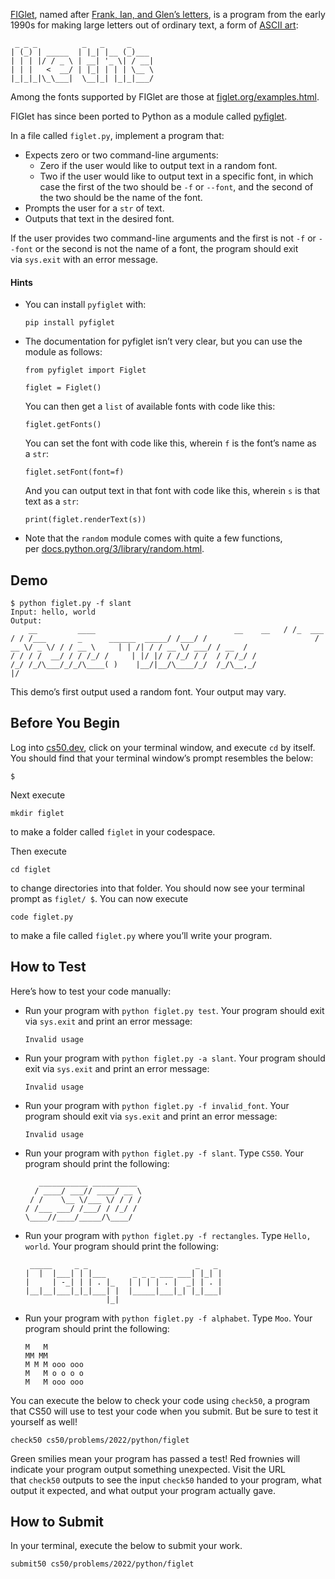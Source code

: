 [FIGlet](https://en.wikipedia.org/wiki/FIGlet), named after [Frank, Ian, and Glen’s letters](http://www.figlet.org/faq.html), is a program from the early 1990s for making large letters out of ordinary text, a form of [ASCII art](https://en.wikipedia.org/wiki/ASCII_art):

```
 _ _ _          _   _     _
| (_) | _____  | |_| |__ (_)___
| | | |/ / _ \ | __| '_ \| / __|
| | |   <  __/ | |_| | | | \__ \
|_|_|_|\_\___|  \__|_| |_|_|___/
```

Among the fonts supported by FIGlet are those at [figlet.org/examples.html](http://www.figlet.org/examples.html).

FIGlet has since been ported to Python as a module called [pyfiglet](https://pypi.org/project/pyfiglet/).

In a file called `figlet.py`, implement a program that:

- Expects zero or two command-line arguments:
    - Zero if the user would like to output text in a random font.
    - Two if the user would like to output text in a specific font, in which case the first of the two should be `-f` or `--font`, and the second of the two should be the name of the font.
- Prompts the user for a `str` of text.
- Outputs that text in the desired font.

If the user provides two command-line arguments and the first is not `-f` or `--font` or the second is not the name of a font, the program should exit via `sys.exit` with an error message.

#### Hints
- You can install `pyfiglet` with:
    
    ```
    pip install pyfiglet
    ```
    
- The documentation for pyfiglet isn’t very clear, but you can use the module as follows:
    
    ```
    from pyfiglet import Figlet
    
    figlet = Figlet()
    ```
    
    You can then get a `list` of available fonts with code like this:
    
    ```
    figlet.getFonts()
    ```
    
    You can set the font with code like this, wherein `f` is the font’s name as a `str`:
    
    ```
    figlet.setFont(font=f)
    ```
    
    And you can output text in that font with code like this, wherein `s` is that text as a `str`:
    
    ```
    print(figlet.renderText(s))
    ```
    
- Note that the `random` module comes with quite a few functions, per [docs.python.org/3/library/random.html](https://docs.python.org/3/library/random.html).

## Demo
```
$ python figlet.py -f slant                                              Input: hello, world                                               
Output:
    __         ____                               __    __   / /_  ___  / / /___       _      ______  _____/ /___/ /                        / __ \/ _ \/ / / __ \     | | /| / / __ \/ ___/ / __  /                       / / / /  __/ / / /_/ /     | |/ |/ / /_/ / /  / / /_/ /                        /_/ /_/\___/_/_/\____( )    |__/|__/\____/_/  /_/\__,_/                                              |/
```
This demo’s first output used a random font. Your output may vary.

## Before You Begin

Log into [cs50.dev](https://cs50.dev/), click on your terminal window, and execute `cd` by itself. You should find that your terminal window’s prompt resembles the below:

```
$
```

Next execute

```
mkdir figlet
```

to make a folder called `figlet` in your codespace.

Then execute

```
cd figlet
```

to change directories into that folder. You should now see your terminal prompt as `figlet/ $`. You can now execute

```
code figlet.py
```

to make a file called `figlet.py` where you’ll write your program.

## How to Test

Here’s how to test your code manually:

- Run your program with `python figlet.py test`. Your program should exit via `sys.exit` and print an error message:
    
    ```
    Invalid usage
    ```
    
- Run your program with `python figlet.py -a slant`. Your program should exit via `sys.exit` and print an error message:
    
    ```
    Invalid usage
    ```
    
- Run your program with `python figlet.py -f invalid_font`. Your program should exit via `sys.exit` and print an error message:
    
    ```
    Invalid usage
    ```
    
- Run your program with `python figlet.py -f slant`. Type `CS50`. Your program should print the following:
    
    ```
       ___________ __________ 
      / ____/ ___// ____/ __ \
     / /    \__ \/___ \/ / / /
    / /___ ___/ /___/ / /_/ / 
    \____//____/_____/\____/  
    ```
    
- Run your program with `python figlet.py -f rectangles`. Type `Hello, world`. Your program should print the following:
    
    ```
     _____     _ _                        _   _ 
    |  |  |___| | |___      _ _ _ ___ ___| |_| |
    |     | -_| | | . |_   | | | | . |  _| | . |
    |__|__|___|_|_|___| |  |_____|___|_| |_|___|
                      |_|                       
    ```
    
- Run your program with `python figlet.py -f alphabet`. Type `Moo`. Your program should print the following:
    
    ```
    M   M         
    MM MM         
    M M M ooo ooo 
    M   M o o o o 
    M   M ooo ooo                     
    ```
    

You can execute the below to check your code using `check50`, a program that CS50 will use to test your code when you submit. But be sure to test it yourself as well!

```
check50 cs50/problems/2022/python/figlet
```

Green smilies mean your program has passed a test! Red frownies will indicate your program output something unexpected. Visit the URL that `check50` outputs to see the input `check50` handed to your program, what output it expected, and what output your program actually gave.

## How to Submit

In your terminal, execute the below to submit your work.

```
submit50 cs50/problems/2022/python/figlet
```